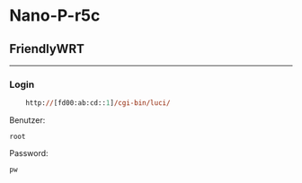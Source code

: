 # Nano-P-r5c
## FriendlyWRT

_____________________________________________________


### Login

```ps
    http://[fd00:ab:cd::1]/cgi-bin/luci/
```


Benutzer:

    root

Password:

    pw